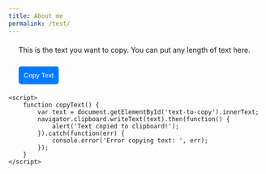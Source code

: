 ```yaml
---
title: About me
permalink: /test/
---
```


<head>
  <link rel="apple-touch-icon" sizes="180x180" href="{{ '/assets/apple-touch-icon.png' | relative_url }}" />
  <link rel="icon" type="image/png" sizes="32x32" href="{{ '/assets/favicon-32x32.png' | relative_url }}" />
  <link rel="icon" type="image/png" sizes="16x16" href="{{ '/assets/favicon-16x16.png' | relative_url }}" />
  <link rel="icon" type="image/x-icon" href="{{ '/assets/favicon.ico' | relative_url }}" />
</head>


<!DOCTYPE html>
<html lang="en">
<head>
    <meta charset="UTF-8">
    <meta name="viewport" content="width=device-width, initial-scale=1.0">
    <title>Copy Text Example</title>
    <style>
        .copy-container {
            margin: 20px;
        }
        .copy-button {
            margin-top: 10px;
            padding: 10px;
            background-color: #007bff;
            color: white;
            border: none;
            border-radius: 5px;
            cursor: pointer;
        }
        .copy-button:hover {
            background-color: #0056b3;
        }
    </style>
</head>
<body>
    <div class="copy-container">
        <p id="text-to-copy">
            This is the text you want to copy. You can put any length of text here.
        </p>
        <button class="copy-button" onclick="copyText()">Copy Text</button>
    </div>

    <script>
        function copyText() {
            var text = document.getElementById('text-to-copy').innerText;
            navigator.clipboard.writeText(text).then(function() {
                alert('Text copied to clipboard!');
            }).catch(function(err) {
                console.error('Error copying text: ', err);
            });
        }
    </script>
</body>
</html>
